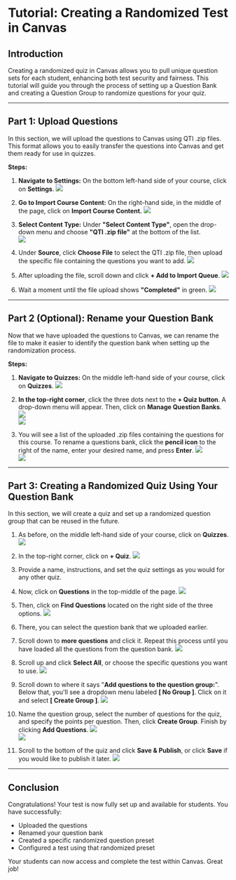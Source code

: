 # **Tutorial: Creating a Randomized Test in Canvas**

## **Introduction**
Creating a randomized quiz in Canvas allows you to pull unique question sets for each student, enhancing both test security and fairness. This tutorial will guide you through the process of setting up a Question Bank and creating a Question Group to randomize questions for your quiz.

---

## **Part 1: Upload Questions**
In this section, we will upload the questions to Canvas using QTI .zip files. This format allows you to easily transfer the questions into Canvas and get them ready for use in quizzes.

**Steps:**

1. **Navigate to Settings:** On the bottom left-hand side of your course, click on **Settings**.
![](canvas_how_to/Step_01_01-select_settings.png)

2. **Go to Import Course Content:** On the right-hand side, in the middle of the page, click on **Import Course Content.**
![](canvas_how_to/Step_01_02-select_import_course_content.png)

3. **Select Content Type:** Under **"Select Content Type"**, open the drop-down menu and choose **"QTI .zip file"** at the bottom of the list.  
![](canvas_how_to/Step_01_03-select_QTI_zip_file.png)

4. Under **Source**, click **Choose File** to select the QTI .zip file, then upload the specific file containing the questions you want to add.
![](canvas_how_to/Step_01_04-select_Choose_File.png)

5. After uploading the file, scroll down and click **+ Add to Import Queue**.
![](canvas_how_to/Step_01_05-select_Add_Import_Queue.png)

6. Wait a moment until the file upload shows **"Completed"** in green.
![](canvas_how_to/Step_01_06-wait_for_Status_complete.png)

---

## **Part 2 (Optional): Rename your Question Bank**
Now that we have uploaded the questions to Canvas, we can rename the file to make it easier to identify the question bank when setting up the randomization process.

**Steps:**

1. **Navigate to Quizzes:** On the middle left-hand side of your course, click on **Quizzes**.
![](canvas_how_to/Step_02_01-select_Quizzes.png)

2. **In the top-right corner**, click the three dots next to the **+ Quiz button**. A drop-down menu will appear. Then, click on **Manage Question Banks**.
![](canvas_how_to/Step_02_02-select_three_dots.png)  
![](canvas_how_to/Step_02_03-select-Manage_Question_Banks.png)  

3. You will see a list of the uploaded .zip files containing the questions for this course. To rename a questions bank, click the **pencil icon** to the right of the name, enter your desired name, and press **Enter**.
![](canvas_how_to/Step_02_04-select_pencil_icon.png)  
![](canvas_how_to/Step_02_05-edit_name.png)

---

## **Part 3: Creating a Randomized Quiz Using Your Question Bank**
In this section, we will create a quiz and set up a randomized question group that can be reused in the future.

1. As before, on the middle left-hand side of your course, click on **Quizzes**.
![](canvas_how_to/Step_03_01-select_Quizzes.png)

2. In the top-right corner, click on **+ Quiz**.
![](canvas_how_to/Step_03_02-select_Quiz.png)

3. Provide a name, instructions, and set the quiz settings as you would for any other quiz.

4. Now, click on **Questions** in the top-middle of the page.
![](canvas_how_to/Step_03_04-select_Questions.png)

5. Then, click on **Find Questions** located on the right side of the three options.
![](canvas_how_to/Step_03_05-select_Find_Questions.png)

6. There, you can select the question bank that we uploaded earlier.

7. Scroll down to **more questions** and click it. Repeat this process until you have loaded all the questions from the question bank.
![](canvas_how_to/Step_03_07-select_more_questions.png)

8. Scroll up and click **Select All**, or choose the specific questions you want to use.
![](canvas_how_to/Step_03_08-click_select_all.png)

9. Scroll down to where it says "**Add questions to the question group:**". Below that, you'll see a dropdown menu labeled **[ No Group ]**. Click on it and select **[ Create Group ]**.
![](canvas_how_to/Step_03_09-create_group.png)

10. Name the question group, select the number of questions for the quiz, and specify the points per question. Then, click **Create Group**. Finish by clicking **Add Questions**.
![](canvas_how_to/Step_03_10_01-Create_Group.png)  
![](canvas_how_to/Step_03_10_02-Add_Questions.png)  

11. Scroll to the bottom of the quiz and click **Save & Publish**, or click **Save** if you would like to publish it later.
![](canvas_how_to/Step_03_11-Save_and_publish.png)

---

## **Conclusion**
Congratulations! Your test is now fully set up and available for students. You have successfully:  
  
- Uploaded the questions  
- Renamed your question bank  
- Created a specific randomized question preset  
- Configured a test using that randomized preset

Your students can now access and complete the test within Canvas. Great job!